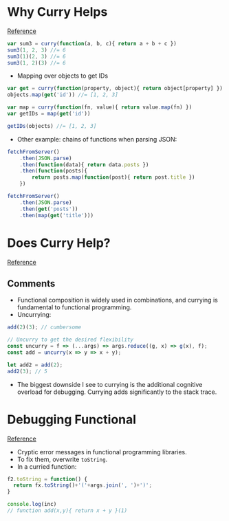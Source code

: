 # Why Curry Helps
[Reference](https://hughfdjackson.com/javascript/why-curry-helps/)

``` js
var sum3 = curry(function(a, b, c){ return a + b + c })
sum3(1, 2, 3) //= 6
sum3(1)(2, 3) //= 6
sum3(1, 2)(3) //= 6
```

- Mapping over objects to get IDs

``` js
var get = curry(function(property, object){ return object[property] })
objects.map(get('id')) //= [1, 2, 3]

var map = curry(function(fn, value){ return value.map(fn) })
var getIDs = map(get('id'))

getIDs(objects) //= [1, 2, 3]
```

- Other example: chains of functions when parsing JSON:

``` js
fetchFromServer()
    .then(JSON.parse)
    .then(function(data){ return data.posts })
    .then(function(posts){
        return posts.map(function(post){ return post.title })
    })

fetchFromServer()
    .then(JSON.parse)
    .then(get('posts'))
    .then(map(get('title')))
```

# Does Curry Help?
[Reference](https://hughfdjackson.com/javascript/does-curry-help/)

## Comments

- Functional composition is widely used in combinations, and currying is fundamental to functional programming.
- Uncurrying:

``` js
add(2)(3); // cumbersome

// Uncurry to get the desired flexibility
const uncurry = f => (...args) => args.reduce((g, x) => g(x), f);
const add = uncurry(x => y => x + y);

let add2 = add(2);
add2(3); // 5
```

- The biggest downside I see to currying is the additional cognitive overload for debugging. Currying adds significantly to the stack trace.

# Debugging Functional
[Reference](https://medium.com/@drboolean/debugging-functional-7deb4688a08c)

- Cryptic error messages in functional programming libraries.
- To fix them, overwrite `toString`.
- In a curried function:

``` js
f2.toString = function() {
  return fx.toString()+'('+args.join(', ')+')';
}

console.log(inc)
// function add(x,y){ return x + y }(1)
```
